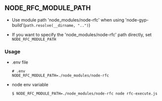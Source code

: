 ## NODE_RFC_MODULE_PATH

- Use module path 'node_modules/node-rfc' when using 'node-gyp-build'(`path.resolve(__dirname, "..")`)

- If you want to specify the 'node_modules/node-rfc' path directly, set `NODE_RFC_MODULE_PATH`

### Usage

- .env file

  ```env
  # .env
  NODE_RFC_MODULE_PATH=./node_modules/node-rfc
  ```

- node env variable

  ```shell
  $ NODE_RFC_MODULE_PATH=./node_modules/node-rfc node rfc-execute.js
  ```
